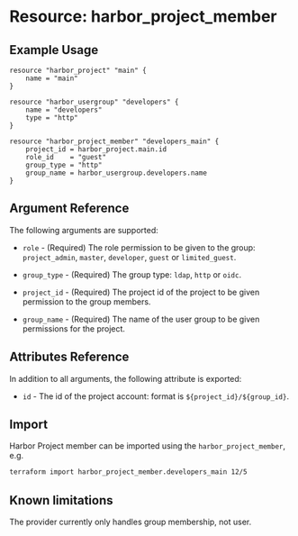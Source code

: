 # Resource: harbor_project_member

## Example Usage

```hcl
resource "harbor_project" "main" {
    name = "main"
}

resource "harbor_usergroup" "developers" {
    name = "developers"
    type = "http"
}

resource "harbor_project_member" "developers_main" {
    project_id = harbor_project.main.id
    role_id    = "guest"
    group_type = "http"
    group_name = harbor_usergroup.developers.name
}
```

## Argument Reference

The following arguments are supported:

* `role` - (Required) The role permission to be given to the group: `project_admin`, `master`, `developer`, `guest` or `limited_guest`.

* `group_type` - (Required) The group type: `ldap`, `http` or `oidc`.

* `project_id` - (Required) The project id of the project to be given permission to the group members.

* `group_name` - (Required) The name of the user group to be given permissions for the project.

## Attributes Reference

In addition to all arguments, the following attribute is exported:

* `id` - The id of the project account: format is `${project_id}/${group_id}`.

## Import

Harbor Project member can be imported using the `harbor_project_member`, e.g.

```sh
terraform import harbor_project_member.developers_main 12/5
```

## Known limitations

The provider currently only handles group membership, not user.
